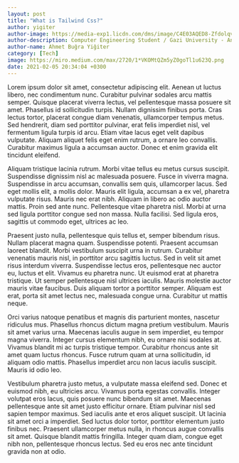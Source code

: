 ```yaml
---
layout: post
title: "What is Tailwind Css?"
author: yigiter
author-image: https://media-exp1.licdn.com/dms/image/C4E03AQED8-Zfdolqvg/profile-displayphoto-shrink_800_800/0/1600546323730?e=1619049600&v=beta&t=S0pAm_d5ONaBgVyMVanUAlixU8mDhI4tR39S3N_5JgU
author-description: Computer Engineering Student / Gazi University - Ankara
author-name: Ahmet Buğra Yiğiter
category: [Tech]
image: https://miro.medium.com/max/2720/1*VKOMtQZm5yZ0goTl1u623Q.png
date: 2021-02-05 20:34:04 +0300
---
```


Lorem ipsum dolor sit amet, consectetur adipiscing elit. Aenean ut luctus libero, nec condimentum nunc. Curabitur pulvinar sodales arcu mattis semper. Quisque placerat viverra lectus, vel pellentesque massa posuere sit amet. Phasellus id sollicitudin turpis. Nullam dignissim finibus porta. Cras lectus tortor, placerat congue diam venenatis, ullamcorper tempus metus. Sed hendrerit, diam sed porttitor pulvinar, erat felis imperdiet nisl, vel fermentum ligula turpis id arcu. Etiam vitae lacus eget velit dapibus vulputate. Aliquam aliquet felis eget enim rutrum, a ornare leo convallis. Curabitur maximus ligula a accumsan auctor. Donec et enim gravida elit tincidunt eleifend.

Aliquam tristique lacinia rutrum. Morbi vitae tellus eu metus cursus suscipit. Suspendisse dignissim nisl ac malesuada posuere. Fusce in viverra magna. Suspendisse in arcu accumsan, convallis sem quis, ullamcorper lacus. Sed eget mollis elit, a mollis dolor. Mauris elit ligula, accumsan a ex vel, pharetra vulputate risus. Mauris nec erat nibh. Aliquam in libero ac odio auctor mattis. Proin sed ante nunc. Pellentesque vitae pharetra nisl. Morbi at urna sed ligula porttitor congue sed non massa. Nulla facilisi. Sed ligula eros, sagittis ut commodo eget, ultrices ac leo.

Praesent justo nulla, pellentesque quis tellus et, semper bibendum risus. Nullam placerat magna quam. Suspendisse potenti. Praesent accumsan laoreet blandit. Morbi vestibulum suscipit urna in rutrum. Curabitur venenatis mauris nisl, in porttitor arcu sagittis luctus. Sed in velit sit amet risus interdum viverra. Suspendisse lectus eros, pellentesque nec auctor eu, luctus et elit. Vivamus eu pharetra nunc. Ut euismod erat at pharetra tristique. Ut semper pellentesque nisl ultrices iaculis. Mauris molestie auctor mauris vitae faucibus. Duis aliquam tortor a porttitor semper. Aliquam est erat, porta sit amet lectus nec, malesuada congue urna. Curabitur ut mattis neque.

Orci varius natoque penatibus et magnis dis parturient montes, nascetur ridiculus mus. Phasellus rhoncus dictum magna pretium vestibulum. Mauris sit amet varius urna. Maecenas iaculis augue in sem imperdiet, eu tempor magna viverra. Integer cursus elementum nibh, eu ornare nisi sodales at. Vivamus blandit mi ac turpis tristique tempor. Curabitur rhoncus ante sit amet quam luctus rhoncus. Fusce rutrum quam at urna sollicitudin, id aliquam odio mattis. Phasellus imperdiet arcu non lacus iaculis suscipit. Mauris id odio leo.

Vestibulum pharetra justo metus, a vulputate massa eleifend sed. Donec et euismod nibh, eu ultricies arcu. Vivamus porta egestas convallis. Integer volutpat eros lacus, quis posuere nunc bibendum sit amet. Maecenas pellentesque ante sit amet justo efficitur ornare. Etiam pulvinar nisl sed sapien tempor maximus. Sed iaculis ante et eros aliquet suscipit. Ut lacinia sit amet orci a imperdiet. Sed luctus dolor tortor, porttitor elementum justo finibus nec. Praesent ullamcorper metus nulla, in rhoncus augue convallis sit amet. Quisque blandit mattis fringilla. Integer quam diam, congue eget nibh non, pellentesque rhoncus lectus. Sed eu eros nec ante tincidunt gravida non at odio.
